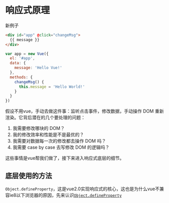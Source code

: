 # 响应式原理

新例子

```html
<div id="app" @click="changeMsg">
  {{ message }}
</div>
```

```javascript
var app = new Vue({
  el: '#app',
  data: {
    message: 'Hello Vue!'
  },
  methods: {
    changeMsg() {
      this.message = 'Hello World!'
    }
  }
})
```

假设不用vue，手动去做这件事：监听点击事件，修改数据，手动操作 DOM 重新渲染。它背后潜在的几个要处理的问题：

1. 我需要修改哪块的 DOM？
2. 我的修改效率和性能是不是最优的？
3. 我需要对数据每一次的修改都去操作 DOM 吗？
4. 我需要 case by case 去写修改 DOM 的逻辑吗？

这些事情是vue帮我们做了，接下来进入响应式底层的细节。

## 底层使用的方法

`Object.defineProperty`，这是vue2.0实现响应式的核心，这也是为什么vue不兼容ie8以下浏览器的原因，先来认识[`Object.defineProperty`](./源码10--Object.defineProperty.md)